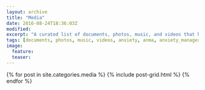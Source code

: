 ```yaml
---
layout: archive
title: "Media"
date: 2016-08-24T18:36:03Z
modified:
excerpt: "A curated list of documents, photos, music, and videos that helps you to win over anxiety"
tags: [documents, photos, music, videos, anxiety, anma, anxiety_manager, anxiety_relief, inspirtaional, motivational]
image:
  feature:
  teaser:
---
```


<div class="tiles">
{% for post in site.categories.media %}
  {% include post-grid.html %}
{% endfor %}
</div><!-- /.tiles -->
